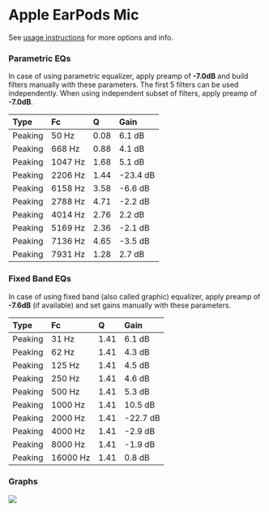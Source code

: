 # Apple EarPods Mic
See [usage instructions](https://github.com/jaakkopasanen/AutoEq#usage) for more options and info.

### Parametric EQs
In case of using parametric equalizer, apply preamp of **-7.0dB** and build filters manually
with these parameters. The first 5 filters can be used independently.
When using independent subset of filters, apply preamp of **-7.0dB**.

| Type    | Fc      |    Q | Gain     |
|:--------|:--------|:-----|:---------|
| Peaking | 50 Hz   | 0.08 | 6.1 dB   |
| Peaking | 668 Hz  | 0.88 | 4.1 dB   |
| Peaking | 1047 Hz | 1.68 | 5.1 dB   |
| Peaking | 2206 Hz | 1.44 | -23.4 dB |
| Peaking | 6158 Hz | 3.58 | -6.6 dB  |
| Peaking | 2788 Hz | 4.71 | -2.2 dB  |
| Peaking | 4014 Hz | 2.76 | 2.2 dB   |
| Peaking | 5169 Hz | 2.36 | -2.1 dB  |
| Peaking | 7136 Hz | 4.65 | -3.5 dB  |
| Peaking | 7931 Hz | 1.28 | 2.7 dB   |

### Fixed Band EQs
In case of using fixed band (also called graphic) equalizer, apply preamp of **-7.6dB**
(if available) and set gains manually with these parameters.

| Type    | Fc       |    Q | Gain     |
|:--------|:---------|:-----|:---------|
| Peaking | 31 Hz    | 1.41 | 6.1 dB   |
| Peaking | 62 Hz    | 1.41 | 4.3 dB   |
| Peaking | 125 Hz   | 1.41 | 4.5 dB   |
| Peaking | 250 Hz   | 1.41 | 4.6 dB   |
| Peaking | 500 Hz   | 1.41 | 5.3 dB   |
| Peaking | 1000 Hz  | 1.41 | 10.5 dB  |
| Peaking | 2000 Hz  | 1.41 | -22.7 dB |
| Peaking | 4000 Hz  | 1.41 | -2.9 dB  |
| Peaking | 8000 Hz  | 1.41 | -1.9 dB  |
| Peaking | 16000 Hz | 1.41 | 0.8 dB   |

### Graphs
![](https://raw.githubusercontent.com/jaakkopasanen/AutoEq/master/results/referenceaudioanalyzer/zero/Apple%20EarPods%20Mic/Apple%20EarPods%20Mic.png)